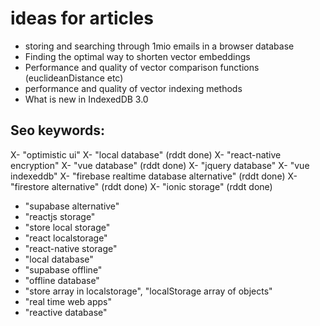 # ideas for articles


- storing and searching through 1mio emails in a browser database
- Finding the optimal way to shorten vector embeddings
- Performance and quality of vector comparison functions (euclideanDistance etc)
- performance and quality of vector indexing methods
- What is new in IndexedDB 3.0

## Seo keywords:

X- "optimistic ui"
X- "local database" (rddt done)
X- "react-native encryption"
X- "vue database" (rddt done)
X- "jquery database"
X- "vue indexeddb"
X- "firebase realtime database alternative" (rddt done)
X- "firestore alternative" (rddt done)
X- "ionic storage" (rddt done)

- "supabase alternative"
- "reactjs storage"
- "store local storage"
- "react localstorage"
- "react-native storage"
- "local database"
- "supabase offline"
- "offline database"
- "store array in localstorage", "localStorage array of objects"
- "real time web apps"
- "reactive database"
